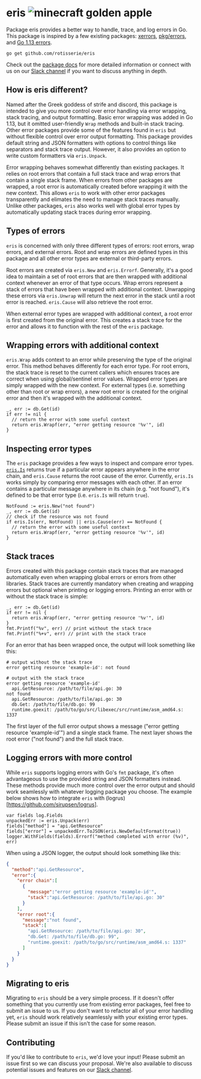 # eris ![minecraft golden apple](https://cdn.emojidex.com/emoji/hdpi/minecraft_golden_apple.png?1511637499 "minecraft golden apple")

Package eris provides a better way to handle, trace, and log errors in Go. This package is inspired by a few existing packages: [xerrors](https://github.com/golang/xerrors), [pkg/errors](https://github.com/pkg/errors), and [Go 1.13 errors](https://golang.org/pkg/errors/).

`go get github.com/rotisserie/eris`

Check out the [package docs](https://godoc.org/github.com/rotisserie/eris) for more detailed information or connect with us on our [Slack channel](https://gorotisserie.slack.com/archives/CS13EC3T6) if you want to discuss anything in depth.

## How is eris different?

Named after the Greek goddess of strife and discord, this package is intended to give you more control over error handling via error wrapping, stack tracing, and output formatting. Basic error wrapping was added in Go 1.13, but it omitted user-friendly `Wrap` methods and built-in stack tracing. Other error packages provide some of the features found in `eris` but without flexible control over error output formatting. This package provides default string and JSON formatters with options to control things like separators and stack trace output. However, it also provides an option to write custom formatters via `eris.Unpack`.

Error wrapping behaves somewhat differently than existing packages. It relies on root errors that contain a full stack trace and wrap errors that contain a single stack frame. When errors from other packages are wrapped, a root error is automatically created before wrapping it with the new context. This allows `eris` to work with other error packages transparently and elimates the need to manage stack traces manually. Unlike other packages, `eris` also works well with global error types by automatically updating stack traces during error wrapping.

## Types of errors

`eris` is concerned with only three different types of errors: root errors, wrap errors, and external errors. Root and wrap errors are defined types in this package and all other error types are external or third-party errors.

Root errors are created via `eris.New` and `eris.Errorf`. Generally, it's a good idea to maintain a set of root errors that are then wrapped with additional context whenever an error of that type occurs. Wrap errors represent a stack of errors that have been wrapped with additional context. Unwrapping these errors via `eris.Unwrap` will return the next error in the stack until a root error is reached. `eris.Cause` will also retrieve the root error.

When external error types are wrapped with additional context, a root error is first created from the original error. This creates a stack trace for the error and allows it to function with the rest of the `eris` package.

## Wrapping errors with additional context

`eris.Wrap` adds context to an error while preserving the type of the original error. This method behaves differently for each error type. For root errors, the stack trace is reset to the current callers which ensures traces are correct when using global/sentinel error values. Wrapped error types are simply wrapped with the new context. For external types (i.e. something other than root or wrap errors), a new root error is created for the original error and then it's wrapped with the additional context.

```golang
_, err := db.Get(id)
if err != nil {
  // return the error with some useful context
  return eris.Wrapf(err, "error getting resource '%v'", id)
}
```

## Inspecting error types

The `eris` package provides a few ways to inspect and compare error types. [`eris.Is`](https://godoc.org/github.com/rotisserie/eris#Is) returns true if a particular error appears anywhere in the error chain, and `eris.Cause` returns the root cause of the error. Currently, `eris.Is` works simply by comparing error messages with each other. If an error contains a particular message anywhere in its chain (e.g. "not found"), it's defined to be that error type (i.e. `eris.Is` will return `true`).

```golang
NotFound := eris.New("not found")
_, err := db.Get(id)
// check if the resource was not found
if eris.Is(err, NotFound) || eris.Cause(err) == NotFound {
  // return the error with some useful context
  return eris.Wrapf(err, "error getting resource '%v'", id)
}
```

## Stack traces

Errors created with this package contain stack traces that are managed automatically even when wrapping global errors or errors from other libraries. Stack traces are currently mandatory when creating and wrapping errors but optional when printing or logging errors. Printing an error with or without the stack trace is simple:

```golang
_, err := db.Get(id)
if err != nil {
  return eris.Wrapf(err, "error getting resource '%v'", id)
}
fmt.Printf("%v", err) // print without the stack trace
fmt.Printf("%+v", err) // print with the stack trace
```

For an error that has been wrapped once, the output will look something like this:

```
# output without the stack trace
error getting resource 'example-id': not found

# output with the stack trace
error getting resource 'example-id'
  api.GetResource: /path/to/file/api.go: 30
not found
  api.GetResource: /path/to/file/api.go: 30
  db.Get: /path/to/file/db.go: 99
  runtime.goexit: /path/to/go/src/libexec/src/runtime/asm_amd64.s: 1337
```

The first layer of the full error output shows a message ("error getting resource 'example-id'") and a single stack frame. The next layer shows the root error ("not found") and the full stack trace.

## Logging errors with more control

While `eris` supports logging errors with Go's `fmt` package, it's often advantageous to use the provided string and JSON formatters instead. These methods provide much more control over the error output and should work seamlessly with whatever logging package you choose. The example below shows how to integrate `eris` with (logrus)[https://github.com/sirupsen/logrus].

```golang
var fields log.Fields
unpackedErr := eris.Unpack(err)
fields["method"] = "api.GetResource"
fields["error"] = unpackedErr.ToJSON(eris.NewDefaultFormat(true))
logger.WithFields(fields).Errorf("method completed with error (%v)", err)
```

When using a JSON logger, the output should look something like this:

```json
{
  "method":"api.GetResource",
  "error":{
    "error chain":[
      {
        "message":"error getting resource 'example-id'",
        "stack":"api.GetResource: /path/to/file/api.go: 30"
      }
    ],
    "error root":{
      "message":"not found",
      "stack":[
        "api.GetResource: /path/to/file/api.go: 30",
        "db.Get: /path/to/file/db.go: 99",
        "runtime.goexit: /path/to/go/src/runtime/asm_amd64.s: 1337"
      ]
    }
  }
}
```

## Migrating to eris

Migrating to `eris` should be a very simple process. If it doesn't offer something that you currently use from existing error packages, feel free to submit an issue to us. If you don't want to refactor all of your error handling yet, `eris` should work relatively seamlessly with your existing error types. Please submit an issue if this isn't the case for some reason.

## Contributing

If you'd like to contribute to `eris`, we'd love your input! Please submit an issue first so we can discuss your proposal. We're also available to discuss potential issues and features on our [Slack channel](https://gorotisserie.slack.com/archives/CS13EC3T6).
